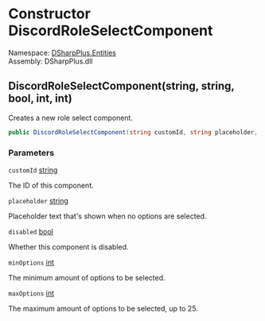 # Constructor DiscordRoleSelectComponent

Namespace: [DSharpPlus.Entities](DSharpPlus.Entities.md)  
Assembly: DSharpPlus.dll

## <a id="DSharpPlus_Entities_DiscordRoleSelectComponent__ctor_System_String_System_String_System_Boolean_System_Int32_System_Int32_"></a>DiscordRoleSelectComponent\(string, string, bool, int, int\)

Creates a new role select component.

```csharp
public DiscordRoleSelectComponent(string customId, string placeholder, bool disabled = false, int minOptions = 1, int maxOptions = 1)
```

### Parameters

`customId` [string](https://learn.microsoft.com/dotnet/api/system.string)

The ID of this component.

`placeholder` [string](https://learn.microsoft.com/dotnet/api/system.string)

Placeholder text that's shown when no options are selected.

`disabled` [bool](https://learn.microsoft.com/dotnet/api/system.boolean)

Whether this component is disabled.

`minOptions` [int](https://learn.microsoft.com/dotnet/api/system.int32)

The minimum amount of options to be selected.

`maxOptions` [int](https://learn.microsoft.com/dotnet/api/system.int32)

The maximum amount of options to be selected, up to 25.

